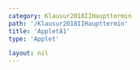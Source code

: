 ```yaml
---
category: Klausur2018IIHaupttermin
path: '/Klausur2018IIHaupttermin'
title: 'AppletA1'
type: 'Applet'

layout: nil
---
```

<link type="text/css" href="https://cdnjs.cloudflare.com/ajax/libs/jsxgraph/0.99.6/jsxgraph.css"><link rel="stylesheet" type="text/css" href="//cdnjs.cloudflare.com/ajax/libs/jsxgraph/0.99.7/jsxgraph.css" />
<div id="b9bf3ce5-c5cf-4d8b-9c16-7a87505d87c8" class="jxgbox" style="width:500px; height:500px">
<script type="text/javascript">
    (function() {
	
	//board
var board = JXG.JSXGraph.initBoard('b9bf3ce5-c5cf-4d8b-9c16-7a87505d87c8', {
                boundingbox: [-2, 55000, 5, -5000],
                axis: true
                
            });  
           
var f = x => 5000 * (Math.pow(1.75, x));

var  Gf = board.create('functiongraph', [f, 0, 20]);

var glider = board.create('glider', [3, f(3), Gf], {color: 'orange', size:2, label:{fontsize:16}});

var coords = board.create('text', [0.5, 27500, function(){
	return 'A( ' + JXG.toFixed(glider.X(), 2) + ', ' + JXG.toFixed(glider.Y(), 0) + ')';
}], {fontsize: 18});

var temp = function()
{
return JXG.toFixed(((JXG.toFixed(glider.Y()-5000, 0))/5000) * 100, 0);
};

var cooling = board.create('text', [0.5, 25000, function(){
return 'Zunahme: '+ temp() + '%';
}], {fontsize: 18});

board.create('text', [-1, 47500, '2018 HT MatII/III A1'], {fontsize: 18});

var x_l = board.create('line', [glider, function(){return [glider.X(), 0];}], {color:'gray'});
var y_l = board.create('line', [glider, function(){return [0, glider.Y()];}], {color:'gray'});




})()
  </script>
  </div>
